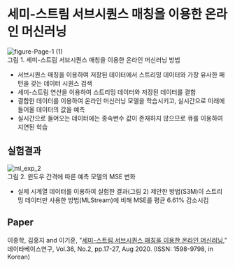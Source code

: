 # 세미-스트림 서브시퀀스 매칭을 이용한 온라인 머신러닝
![figure-Page-1 (1)](https://user-images.githubusercontent.com/50433145/173738812-6f2b262e-1cac-4ed1-9ef8-ae74f21236e6.png)<br>
그림 1. 세미-스트림 서브시퀀스 매칭을 이용한 온라인 머신러닝 방법

* 서브시퀀스 매칭을 이용하여 저장된 데이터에서 스트리밍 데이터와 가장 유사한 패턴을 갖는 데이터 시퀀스 검색
* 세미-스트림 연산을 이용하여 스트리밍 데이터와 저장된 데이터를 결합
* 결합한 데이터를 이용하여 온라인 머신러닝 모델을 학습시키고, 실시간으로 미래에 들어올 데이터의 값을 예측
* 실시간으로 들어오는 데이터에는 종속변수 값이 존재하지 않으므로 큐를 이용하여 지연된 학습

## 실험결과
![ml_exp_2](https://user-images.githubusercontent.com/50433145/173739180-520a34ab-209c-4a11-84a5-f1699dd1a036.png)<br>
그림 2. 윈도우 간격에 따른 예측 모델의 MSE 변화
* 실제 시계열 데이터를 이용하여 실험한 결과(그림 2) 제안한 방법(S3M)이 스트리밍 데이터만 사용한 방법(MLStream)에 비해 MSE를 평균 6.61% 감소시킴

## Paper
이종학, 김홍지 and 이기훈, "[세미-스트림 서브시퀀스 매칭을 이용한 온라인 머신러닝](https://www.kci.go.kr/kciportal/ci/sereArticleSearch/ciSereArtiView.kci?sereArticleSearchBean.artiId=ART002618762)," 데이타베이스연구, Vol.36, No.2, pp.17-27, Aug 2020. (ISSN: 1598-9798, in Korean)
